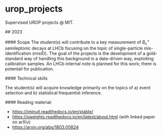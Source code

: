 # urop_projects
Supervised UROP projects @ MIT.

## 2023

#### Scope
The student(s) will contribute to a key measurement of $B_c^+$ semileptonic decays at LHCb focusing on the topic of single-particle mis-identification (misID). The goal of the projects is the development of a gold-standard way of handling this background in a data-driven way, exploiting calibration samples. An LHCb internal note is planned for this work; there is potentail for publication. 

#### Technical skills

The student(s) will acquire knowledge primarily on the topics of a) event selection and b) statistical frequentist inference. 

#### Reading material:

- https://iminuit.readthedocs.io/en/stable/
- https://sweights.readthedocs.io/en/latest/about.html (with linked paper on arXiv)
- https://arxiv.org/abs/1803.00824
